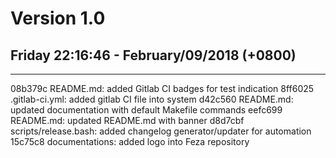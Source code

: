 # Version 1.0
## Friday 22:16:46 - February/09/2018 (+0800)
-------------------------------------------------------------------------------
08b379c README.md: added Gitlab CI badges for test indication
8ff6025 .gitlab-ci.yml: added gitlab CI file into system
d42c560 README.md: updated documentation with default Makefile commands
eefc699 README.md: updated README.md with banner
d8d7cbf scripts/release.bash: added changelog generator/updater for automation
15c75c8 documentations: added logo into Feza repository


